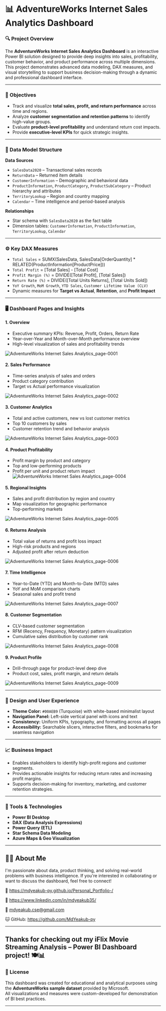 # 📊 AdventureWorks Internet Sales Analytics Dashboard

### 🔍 Project Overview
The **AdventureWorks Internet Sales Analytics Dashboard** is an interactive Power BI solution designed to provide deep insights into sales, profitability, customer behavior, and product performance across multiple dimensions.  
This project demonstrates advanced data modeling, DAX measures, and visual storytelling to support business decision-making through a dynamic and professional dashboard interface.

---

### 🧠 Objectives
- Track and visualize **total sales, profit, and return performance** across time and regions.  
- Analyze **customer segmentation and retention patterns** to identify high-value groups.  
- Evaluate **product-level profitability** and understand return cost impacts.  
- Provide **executive-level KPIs** for quick strategic insights.

---

### 🧩 Data Model Structure

**Data Sources**
- `SalesData2020` – Transactional sales records  
- `ReturnData` – Returned item details  
- `CustomerInformation` – Demographic and behavioral data  
- `ProductInformation`, `ProductCategory`, `ProductSubCategory` – Product hierarchy and attributes  
- `TerritoryLookup` – Region and country mapping  
- `Calendar` – Time intelligence and period-based analysis  

**Relationships**
- Star schema with `SalesData2020` as the fact table  
- Dimension tables: `CustomerInformation`, `ProductInformation`, `TerritoryLookup`, `Calendar`  

---

### ⚙️ Key DAX Measures
- `Total Sales` = SUMX(SalesData, SalesData[OrderQuantity] * RELATED(ProductInformation[ProductPrice]))  
- `Total Profit` = [Total Sales] - [Total Cost]  
- `Profit Margin (%)` = DIVIDE([Total Profit], [Total Sales])  
- `Return Rate (%)` = DIVIDE([Total Units Returns], [Total Units Sold])  
- `YoY Growth`, `MoM Growth`, `YTD Sales`, `Customer Lifetime Value (CLV)`  
- Dynamic measures for **Target vs Actual**, **Retention**, and **Profit Impact**

---

### 🖥️ Dashboard Pages and Insights

#### 1. **Overview**
- Executive summary KPIs: Revenue, Profit, Orders, Return Rate  
- Year-over-Year and Month-over-Month performance overview  
- High-level visualization of sales and profitability trends
  
![AdventureWorks Internet Sales Analytics_page-0001](https://github.com/user-attachments/assets/3ebbc329-47ed-4090-8463-b4abcf1e6dac)


#### 2. **Sales Performance**
- Time-series analysis of sales and orders  
- Product category contribution  
- Target vs Actual performance visualization
  
![AdventureWorks Internet Sales Analytics_page-0002](https://github.com/user-attachments/assets/f425f27c-0854-4938-a9e4-4e1dd56df01f)


#### 3. **Customer Analytics**
- Total and active customers, new vs lost customer metrics  
- Top 10 customers by sales  
- Customer retention trend and behavior analysis
  
![AdventureWorks Internet Sales Analytics_page-0003](https://github.com/user-attachments/assets/0676546b-db93-452e-b8c7-1edb563f8756)


#### 4. **Product Profitability**
- Profit margin by product and category  
- Top and low-performing products  
- Profit per unit and product return impact  
![AdventureWorks Internet Sales Analytics_page-0004](https://github.com/user-attachments/assets/d198bdf2-18de-491b-9166-38a70be408ae)


#### 5. **Regional Insights**
- Sales and profit distribution by region and country  
- Map visualization for geographic performance  
- Top-performing markets
  
![AdventureWorks Internet Sales Analytics_page-0005](https://github.com/user-attachments/assets/c2784783-ece1-411f-889f-355feda1b78f)


#### 6. **Returns Analysis**
- Total value of returns and profit loss impact  
- High-risk products and regions  
- Adjusted profit after return deduction
  
![AdventureWorks Internet Sales Analytics_page-0006](https://github.com/user-attachments/assets/98be0da9-532a-4fcb-afd5-320518373daf)


#### 7. **Time Intelligence**
- Year-to-Date (YTD) and Month-to-Date (MTD) sales  
- YoY and MoM comparison charts  
- Seasonal sales and profit trend
  
![AdventureWorks Internet Sales Analytics_page-0007](https://github.com/user-attachments/assets/9b612236-de37-4c03-82cc-2479f9bc6a18)


#### 8. **Customer Segmentation**
- CLV-based customer segmentation  
- RFM (Recency, Frequency, Monetary) pattern visualization  
- Cumulative sales distribution by customer rank
  
![AdventureWorks Internet Sales Analytics_page-0008](https://github.com/user-attachments/assets/07aa2fc0-58a8-490b-b235-ebcccd87792c)


#### 9. **Product Profile**
- Drill-through page for product-level deep dive  
- Product cost, sales, profit margin, and return details
  
![AdventureWorks Internet Sales Analytics_page-0009](https://github.com/user-attachments/assets/12584752-d1b5-4de6-98b1-a141a876e9d3)


---

### 🎨 Design and User Experience
- **Theme Color:** `#00AEB9` (Turquoise) with white-based minimalist layout  
- **Navigation Panel:** Left-side vertical panel with icons and text  
- **Consistency:** Uniform KPIs, typography, and formatting across all pages  
- **Accessibility:** Searchable slicers, interactive filters, and bookmarks for seamless navigation  

---

### 📈 Business Impact
- Enables stakeholders to identify high-profit regions and customer segments.  
- Provides actionable insights for reducing return rates and increasing profit margins.  
- Supports decision-making for inventory, marketing, and customer retention strategies.  

---

### 🧰 Tools & Technologies
- **Power BI Desktop**  
- **DAX (Data Analysis Expressions)**  
- **Power Query (ETL)**  
- **Star Schema Data Modeling**  
- **Azure Maps & Geo Visualization**

---

## 🙋‍♂️ About Me

I'm passionate about data, product thinking, and solving real-world problems with business intelligence. If you're interested in collaborating or want to discuss the dashboard, feel free to connect!


💼 https://mdyeakub-py.github.io/Personal_Portfolio-/

🔗 https://www.linkedin.com/in/mdyeakub35/

📧 mdyeakub.cse@gmail.com

🐱 GitHub: https://github.com/MdYeakub-py

---

Thanks for checking out my iFlix Movie Streaming Analysis – Power BI Dashboard project! 🍽️📊
---

### 📎 License
This dashboard was created for educational and analytical purposes using the **AdventureWorks sample dataset** provided by Microsoft.  
All visualizations and measures were custom-developed for demonstration of BI best practices.

---

